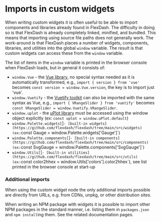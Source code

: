 # Imports in custom widgets

When writing custom widgets it is often useful to be able to import components and
libraries already found in FlexDash.
The difficulty in doing so is that FlexDash is already completely linked, minified,
and bundled.
This means that importing using source file paths does not generally work.
The work-around is that FlexDash places a number of widgets, components, libraries, and utilities
into the global `window` variable.
The result is that custom widgets can access these from the `window` variable.

The list of items in the `window` variable is printed in the browser console when
FlexDash loads, but in general it consists of:

- `window.Vue` - the [Vue library](https://vuejs.org/api), no special syntax needed as it is
  automatically transformed, e.g., `import { version } from 'vue'` becomes
  `const version = window.Vue.version`, the key is to import just 'vue'.
- `window.Vuetify` - the [Vuetify toolkit](https://next.vuetifyjs.com/en) can also be imported
  with the same syntax as Vue, e.g., `import { VRangeSlider } from 'vuetify'` becomes
  `const VRangeSlider = window.Vuetify.VRangeSlider`.
- `window.uplot` - the [uPlot library](https://github.com/leeoniya/uPlot) must be accessed using
  the window object explicitly (ex: `const uplot = window.uPlot.default`)
- `window.Palette.widgets[`<WidgetName>]` -
  [built-in widgets](https://github.com/flexdash/flexdash/tree/main/src/widgets)
  (ex: `const Gauge = window.Palette.widgets['Gauge']`)
- `window.Palette.components[`<ComponentName>]` -
  [built-in components](https://github.com/flexdash/flexdash/tree/main/src/components)
  (ex: `const SvgGauge = window.Palette.components['SvgGauge']`)
- `window.Utils[`<utilname>]` -
  [built-in utilities](https://github.com/flexdash/flexdash/tree/main/src/utils)
  (ex: `const color2hhex = window.Utils['colors'].color2hhex`),
  see list printed in the browser console at start-up

### Additional imports

When using the custom widget node the only additional imports possible are directly from URLs,
e.g. from CDNs, unpkg, or other distribution sites.

When writing an NPM package with widgets it is possible to import other NPM packages in the
standard manner, i.e. listing them in `packages.json` and `npm install`ing them.
See the related documentation pages.
